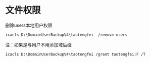 # 文件权限

删除users本地用户权限

```纯文本
icacls D:\DomainUserBackupV4\taotengfei  /remove users
```

注：如果是与用户不用添加域后缀

```纯文本
icacls D:\DomainUserBackupV4\taotengfei /grant taotengfei:F /T
```
